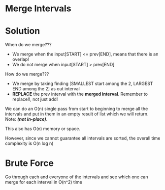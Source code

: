 # Merge Intervals

# Solution

When do we merge???

- We merge when the input[START] <= prev[END], means that there is an overlap!
- We do not merge when input[START] > prev[END]

How do we merge???
- We merge by taking finding [SMALLEST start among the 2, LARGEST END among the 2] as out interval
- **REPLACE** the prev interval with the **merged interval**. Remember to replace!!, not just add!

We can do an O(n) single pass from start to beginning to merge all the intervals and put in them in an empty result of list which we will return. Note: _**(not in-place)**_.

This also has O(n) memory or space.

However, since we cannot guarantee all intervals are sorted, the overall time complexity is O(n log n)

# Brute Force
Go through each and everyone of the intervals and see which one can merge for each interval in O(n^2) time